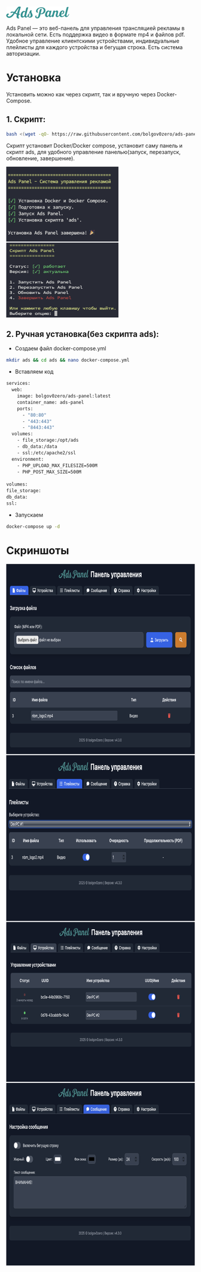![Ads Panel](panel_files/logo.png)

Ads Panel — это веб-панель для управления трансляцией рекламы в локальной сети. Есть поддержка видео в формате mp4 и файлов pdf.
Удобное управление клиентскими устройствами, индивидуальные плейлисты для каждого устройства и бегущая строка.
Есть система авторизации.


# Установка

Установить можно как через скрипт, так и вручную через Docker-Compose.

## 1. Скрипт:
 ```bash
 bash <(wget -qO- https://raw.githubusercontent.com/bolgov0zero/ads-panel/refs/heads/main/ads-install.sh)
 ```
Скрипт установит Docker/Docker compose, установит саму панель и скрипт ads, для удобного управление панелью(запуск, перезапуск, обновление, завершение).

<img src="screenshots/script.png" alt="Script" width="300" height="200">  <img src="screenshots/ads.png" alt="Ads" width="300" height="200">

## 2. Ручная установка(без скрипта ads):

 - Создаем файл docker-compose.yml
 ```bash
 mkdir ads && cd ads && nano docker-compose.yml
```


- Вставляем код
```bash
services:
  web:
    image: bolgov0zero/ads-panel:latest
    container_name: ads-panel
    ports:
      - "80:80"
      - "443:443"
      - "8443:443"
  volumes:
    - file_storage:/opt/ads
    - db_data:/data
    - ssl:/etc/apache2/ssl
  environment:
    - PHP_UPLOAD_MAX_FILESIZE=500M
    - PHP_POST_MAX_SIZE=500M

volumes:
file_storage:
db_data:
ssl:
```

- Запускаем
```bash
docker-compose up -d
```

# Скриншоты

<img src="screenshots/screenshot1.png" alt="" width="800" height="508">

<img src="screenshots/screenshot3.png" alt="" width="800" height="443">

<img src="screenshots/screenshot2.png" alt="" width="800" height="427">

<img src="screenshots/screenshot4.png" alt="" width="800" height="488">

